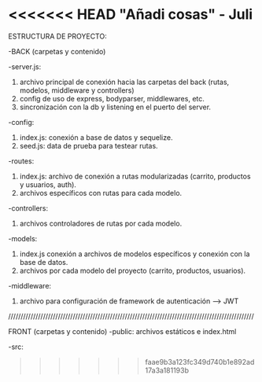 <<<<<<< HEAD
"Añadi cosas" - Juli 
=======

ESTRUCTURA DE PROYECTO: 

-BACK (carpetas y contenido)

-server.js: 
1) archivo principal de conexión hacia las carpetas del back (rutas, modelos, middleware y controllers)
2) config de uso de express, bodyparser, middlewares, etc. 
3) sincronización con la db y listening en el puerto del server. 

-config:
1) index.js: conexión a base de datos y sequelize.
2) seed.js: data de prueba para testear rutas.

-routes:
1) index.js: archivo de conexión a rutas modularizadas (carrito, productos y usuarios, auth).
2) archivos específicos con rutas para cada modelo.

-controllers:
1) archivos controladores de rutas por cada modelo. 

-models: 
1) index.js conexión a archivos de modelos específicos y conexión con la base de datos.
2) archivos por cada modelo del proyecto (carrito, productos, usuarios).

-middleware: 
1) archivo para configuración de framework de autenticación --> JWT

///////////////////////////////////////////////////////////////////////////////////////////////////

FRONT (carpetas y contenido)
-public: archivos estáticos e index.html 

-src: 












>>>>>>> faae9b3a123fc349d740b1e892ad17a3a181193b
